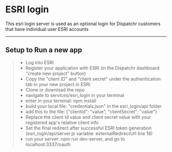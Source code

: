 ESRI login
=================

This esri login server is used as an optional login for Dispatchr customers that have individual user ESRI accounts

-----------------


Setup to Run a new app
-----------------

> - Log into ESRI
> - Register your application with ESRI (in the Dispatchr dashboard. "create new project" button)
> - Copy the "client ID" and "client secret" under the authentication tab in your new project in ESRI
> - Clone or download the repo
> - navigate to services/esri_login in your terminal
> - enter in your terminal: npm install
> - build your local file: "credentials.json" in the esri_login/api folder
> - add this to the file: {"clientId": "value", "clientSecret": "value"}
> - Replace the client Id value and client secret value with your registered app's relative client info
> - Set the final redirect after successful ESRI token generation (esri_login/api/server.js variable: externalRedirectUrl line 18)
> - run your server: npm run dev-server, and go to localhost:3337/oauth
